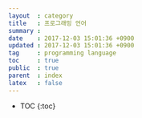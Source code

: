 ```yaml
---
layout  : category
title   : 프로그래밍 언어
summary :
date    : 2017-12-03 15:01:36 +0900
updated : 2017-12-03 15:01:36 +0900
tag     : programming language
toc     : true
public  : true
parent  : index
latex   : false
---
```

* TOC
{:toc}



